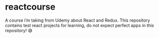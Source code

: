 # reactcourse
 A course i’m taking from Udemy about React and Redux. This repository contains test react projects for learning, do not expect perfect apps in this repository! 😅
